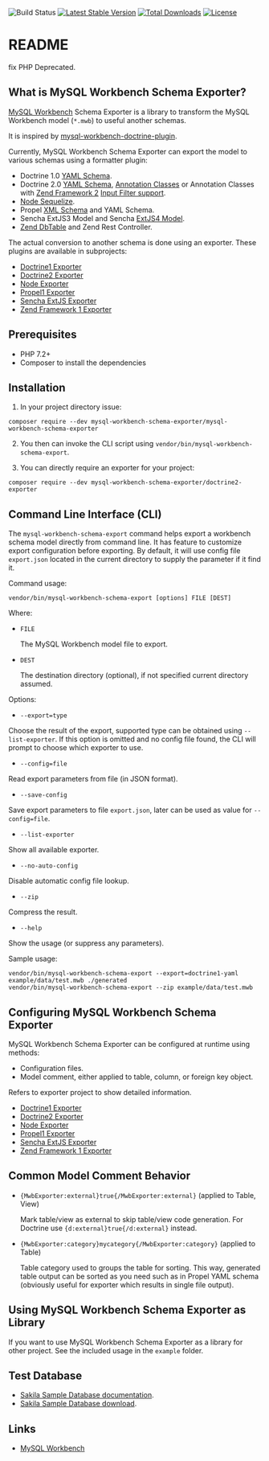![Build Status](https://github.com/mysql-workbench-schema-exporter/mysql-workbench-schema-exporter/actions/workflows/continuous-integration.yml/badge.svg)
[![Latest Stable Version](https://poser.pugx.org/mysql-workbench-schema-exporter/mysql-workbench-schema-exporter/v/stable.svg)](https://packagist.org/packages/mysql-workbench-schema-exporter/mysql-workbench-schema-exporter)
[![Total Downloads](https://poser.pugx.org/mysql-workbench-schema-exporter/mysql-workbench-schema-exporter/downloads.svg)](https://packagist.org/packages/mysql-workbench-schema-exporter/mysql-workbench-schema-exporter) 
[![License](https://poser.pugx.org/mysql-workbench-schema-exporter/mysql-workbench-schema-exporter/license.svg)](https://packagist.org/packages/mysql-workbench-schema-exporter/mysql-workbench-schema-exporter)

# README

fix PHP Deprecated.

What is MySQL Workbench Schema Exporter?
----------------------------------------

[MySQL Workbench](http://www.mysql.com/products/workbench/) Schema Exporter is a library to
transform the MySQL Workbench model (`*.mwb`) to useful another schemas.

It is inspired by
[mysql-workbench-doctrine-plugin](http://code.google.com/p/mysql-workbench-doctrine-plugin/).

Currently, MySQL Workbench Schema Exporter can export the model to various schemas using a formatter plugin:

  * Doctrine 1.0
    [YAML Schema](http://docs.doctrine-project.org/projects/doctrine1/en/latest/en/manual/yaml-schema-files.html).
  * Doctrine 2.0
    [YAML Schema](http://docs.doctrine-project.org/projects/doctrine-orm/en/latest/reference/yaml-mapping.html),
    [Annotation Classes](http://docs.doctrine-project.org/projects/doctrine-orm/en/latest/reference/annotations-reference.html)
    or Annotation Classes with [Zend Framework 2](http://framework.zend.com/)
    [Input Filter support](http://framework.zend.com/manual/2.1/en/modules/zend.input-filter.intro.html).
  * [Node Sequelize](https://sequelize.org).
  * Propel [XML Schema](http://www.propelorm.org/reference/schema) and YAML Schema.
  * Sencha ExtJS3 Model and Sencha [ExtJS4 Model](http://www.sencha.com/products/extjs/).
  * [Zend DbTable](http://framework.zend.com/manual/1.12/en/zend.db.table.html) and Zend Rest Controller.

The actual conversion to another schema is done using an exporter. These plugins are available in subprojects:
 * [Doctrine1 Exporter](https://github.com/mysql-workbench-schema-exporter/doctrine1-exporter)
 * [Doctrine2 Exporter](https://github.com/mysql-workbench-schema-exporter/doctrine2-exporter)
 * [Node Exporter](https://github.com/mysql-workbench-schema-exporter/node-exporter)
 * [Propel1 Exporter](https://github.com/mysql-workbench-schema-exporter/propel1-exporter)
 * [Sencha ExtJS Exporter](https://github.com/mysql-workbench-schema-exporter/sencha-exporter)
 * [Zend Framework 1 Exporter](https://github.com/mysql-workbench-schema-exporter/zend1-exporter)
 
## Prerequisites

  * PHP 7.2+
  * Composer to install the dependencies

## Installation

  1. In your project directory issue:

    composer require --dev mysql-workbench-schema-exporter/mysql-workbench-schema-exporter

  2. You then can invoke the CLI script using `vendor/bin/mysql-workbench-schema-export`.

  3. You can directly require an exporter for your project:

    composer require --dev mysql-workbench-schema-exporter/doctrine2-exporter

## Command Line Interface (CLI)

The `mysql-workbench-schema-export` command helps export a workbench schema model directly
from command line. It has feature to customize export configuration before exporting.
By default, it will use config file `export.json` located in the current directory to supply
the parameter if it find it.

Command usage:

    vendor/bin/mysql-workbench-schema-export [options] FILE [DEST]

Where:

  * `FILE`

    The MySQL Workbench model file to export.

  * `DEST`

    The destination directory (optional), if not specified current directory assumed.

Options:

  * `--export=type`

  Choose the result of the export, supported type can be obtained using `--list-exporter`.
  If this option is omitted and no config file found, the CLI will prompt to choose which exporter
  to use.

  * `--config=file`

  Read export parameters from file (in JSON format).

  * `--save-config`

  Save export parameters to file `export.json`, later can be used as value for `--config=file`.

  * `--list-exporter`

  Show all available exporter.

  * `--no-auto-config`

  Disable automatic config file lookup.

  * `--zip`

  Compress the result.

  * `--help`

  Show the usage (or suppress any parameters).

Sample usage:

    vendor/bin/mysql-workbench-schema-export --export=doctrine1-yaml example/data/test.mwb ./generated
    vendor/bin/mysql-workbench-schema-export --zip example/data/test.mwb

## Configuring MySQL Workbench Schema Exporter

MySQL Workbench Schema Exporter can be configured at runtime using methods:

  * Configuration files.
  * Model comment, either applied to table, column, or foreign key object.

Refers to exporter project to show detailed information.

 * [Doctrine1 Exporter](https://github.com/mysql-workbench-schema-exporter/doctrine1-exporter#readme)
 * [Doctrine2 Exporter](https://github.com/mysql-workbench-schema-exporter/doctrine2-exporter#readme)
 * [Node Exporter](https://github.com/mysql-workbench-schema-exporter/node-exporter#readme)
 * [Propel1 Exporter](https://github.com/mysql-workbench-schema-exporter/propel1-exporter#readme)
 * [Sencha ExtJS Exporter](https://github.com/mysql-workbench-schema-exporter/sencha-exporter#readme)
 * [Zend Framework 1 Exporter](https://github.com/mysql-workbench-schema-exporter/zend1-exporter#readme)

## Common Model Comment Behavior

  * `{MwbExporter:external}true{/MwbExporter:external}` (applied to Table, View)

    Mark table/view as external to skip table/view code generation. For Doctrine use
    `{d:external}true{/d:external}` instead.

  * `{MwbExporter:category}mycategory{/MwbExporter:category}` (applied to Table)

    Table category used to groups the table for sorting. This way, generated table
    output can be sorted as you need such as in Propel YAML schema (obviously useful
    for exporter which results in single file output).

## Using MySQL Workbench Schema Exporter as Library

If you want to use MySQL Workbench Schema Exporter as a library for other project. See the included usage in the `example` folder.

## Test Database

  * [Sakila Sample Database documentation](http://dev.mysql.com/doc/sakila/en/index.html).
  * [Sakila Sample Database download](http://dev.mysql.com/doc/index-other.html).

## Links

  * [MySQL Workbench](http://wb.mysql.com/)